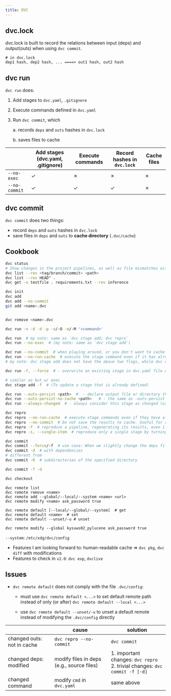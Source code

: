```yaml
---
title: DVC
---
```

## dvc.lock
dvc.lock is built to record the relations between input (deps) and output(outs) when using `dvc commit`.

```
# in dvc.lock
dep1 hash, dep2 hash, ... ====> out1 hash, out2 hash
```

## dvc run

`dvc run` does:

1. Add stages to `dvc.yaml`, `.gitignore`

2. Execute commands defined in `dvc.yaml`

3. Run `dvc commit`, which 

   a. records `deps` and `outs` hashes in `dvc.lock`

   b. saves files to cache

||Add stages (dvc.yaml, .gitignore)|Execute commands|Record hashes in `dvc.lock`| Cache files |
|--|--|--|--|--|
|`--no-exec`|✓|✗|✗|✗|
|`--no-commit`|✓|✓|✓|✗|

## dvc commit

`dvc commit` does two things:

 - record `deps` and `outs` hashes in `dvc.lock`
 - save files in `deps` and `outs` to **cache directory** (`.dvc/cache`)



## Cookbook
```bash
dvc status
# Show changes in the project pipelines, as well as file mismatches either between the cache and workspace, or between the cache and remote storage.
dvc list --rev <tag/branch/commit> <path>
dvc list --rev HEAD^ .
dvc get -o testfile . requirements.txt --rev inference

dvc init
dvc add
dvc add --no-commit
git add <name>.dvc


dvc remove <name>.dvc

dvc run -n -d -d -p -o/-O -m/-M '<command>'

dvc run  # my note: same as `dvc stage add; dvc repro`
dvc run --no-exec  # (my note: same as `dvc stage add`)

dvc run --no-commit  # when playing around, or you don't want to cache files
dvc run --no-run-cache  # execute the stage command even if it has already been run with the same dependencies/outputs/etc. before. (Useful for example if the command's code is non-deterministic (not recommended).)
# my note: dvc stage add does not have the above two flags, while dvc repro has

dvc run -f, --force  # - overwrite an existing stage in dvc.yaml file without asking for confirmation. (To update a stage that is already defined)

# similar as but w/ exec
dvc stage add -f  # (To update a stage that is already defined)

dvc run --outs-persist <path>  #  - declare output file or directory that will not be removed upon dvc repro.
dvc run --outs-persist-no-cache <path>   # - the same as -outs-persist except that outputs are not tracked by DVC.
dvc run --always-changed  # - always consider this stage as changed (uses the always_changed field in dvc.yaml). As a result dvc status will report it as always changed and dvc repro will always execute it.

dvc repro
dvc repro --no-run-cache  # execute stage commands even if they have already been run with the same dependencies/outputs/etc. before.
dvc repro --no-commit  # Do not save the results to cache. Useful for rapid iteration or in pilot runs. (dvc.yaml and dvc.lock are still created or updated)
dvc repro -f  # reproduce a pipeline, regenerating its results, even if no changes were found. This executes all of the stages by default, but it can be limited with the targets argument, or the -s, -p, -c options.
dvc repro -s, --single-item  # reproduce only a single stage by turning off the recursive search for changed dependencies.

dvc commit
dvc commit --force/-f  # use case: When we slightly change the deps files but do not affect the outs files, force commit a stage will prevent from running all over again but directly cache the changed deps files.
dvc commit -d  # with dependencies
# different from
dvc commit -R  # subdirectories of the specified directory

dvc commit -f -d

dvc checkout
```
```
dvc remote list
dvc remote remove <name>
dvc remote add --global/--local/--system <name> <url>
dvc remote modify <name> ask_password true

dvc remote default [--local/--global/--system]  # get
dvc remote default <name>  # set
dvc remote default --unset/-u # unset

```

```
dvc remote modify --global kysuws02_pylucene ask_password true
```

`--system`: `/etc/xdg/dvc/config`

- Features I am looking forward to: human-readable cache  =>  `dvc pkg`, `dvc diff` with modifications
- Features to check in `v2.0`: `dvc exp`, `dvclive`

## Issues

- `dvc remote default` does not comply with the file `.dvc/config`: 

  - must use `dvc remote default <...>` to set default remote path instead of only (or after) `dvc remote default --local <...>` 

  - use `dvc remote default --unset/-u` to unset a default remote instead of modifying the `.dvc/config` directly



|                            | cause                                     | solution                                                     |
| -------------------------- | ----------------------------------------- | ------------------------------------------------------------ |
| changed outs: not in cache | `dvc repro --no-commit`                   | `dvc commit`                                                 |
| changed deps: modified     | modify files in deps (e.g., source files) | 1. important changes: `dvc repro`<br />2. trivial changes: `dvc commit -f [-d]` |
| changed command            | modify `cmd` in `dvc.yaml`                | same above                                                   |

